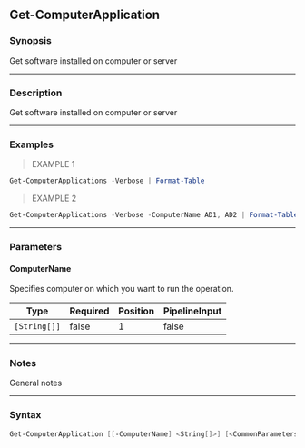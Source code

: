 Get-ComputerApplication
-----------------------

### Synopsis
Get software installed on computer or server

---

### Description

Get software installed on computer or server

---

### Examples
> EXAMPLE 1

```PowerShell
Get-ComputerApplications -Verbose | Format-Table
```
> EXAMPLE 2

```PowerShell
Get-ComputerApplications -Verbose -ComputerName AD1, AD2 | Format-Table
```

---

### Parameters
#### **ComputerName**
Specifies computer on which you want to run the operation.

|Type        |Required|Position|PipelineInput|
|------------|--------|--------|-------------|
|`[String[]]`|false   |1       |false        |

---

### Notes
General notes

---

### Syntax
```PowerShell
Get-ComputerApplication [[-ComputerName] <String[]>] [<CommonParameters>]
```
